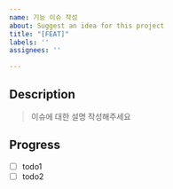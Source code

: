 ```yaml
---
name: 기능 이슈 작성
about: Suggest an idea for this project
title: "[FEAT]"
labels: ''
assignees: ''

---
```


## Description
> 이슈에 대한 설명 작성해주세요

## Progress
- [ ] todo1
- [ ] todo2
